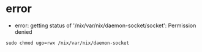 # error

- error: getting status of '/nix/var/nix/daemon-socket/socket': Permission denied
```shell
sudo chmod ugo=rwx /nix/var/nix/daemon-socket
```
